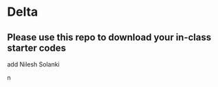 # Delta

## Please use this repo to download your in-class starter codes 

add Nilesh Solanki




















n
